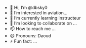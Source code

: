 - 👋 Hi, I’m @dbsky0
- 👀 I’m interested in aviation...
- 🌱 I’m currently learning instructeur
- 💞️ I’m looking to collaborate on ...
- 📫 How to reach me ...
- 😄 Pronouns: Daoud
- ⚡ Fun fact: ...

<!---
dbsky0/dbsky0 is a ✨ special ✨ repository because its `README.md` (this file) appears on your GitHub profile.
You can click the Preview link to take a look at your changes.
--->
